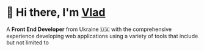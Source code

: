 # 👋 Hi there, I'm [Vlad](https://www.linkedin.com/in/vm-aheiev/)

A **Front End Developer** from Ukraine 🇺🇦 with the comprehensive experience developing web applications using a variety of tools that include but not limited to

<!--
**mrkelder/mrkelder** is a ✨ _special_ ✨ repository because its `README.md` (this file) appears on your GitHub profile.

Here are some ideas to get you started:

- 🔭 I’m currently working on ...
- 🌱 I’m currently learning ...
- 👯 I’m looking to collaborate on ...
- 🤔 I’m looking for help with ...
- 💬 Ask me about ...
- 📫 How to reach me: ...
- 😄 Pronouns: ...
- ⚡ Fun fact: ...
-->
